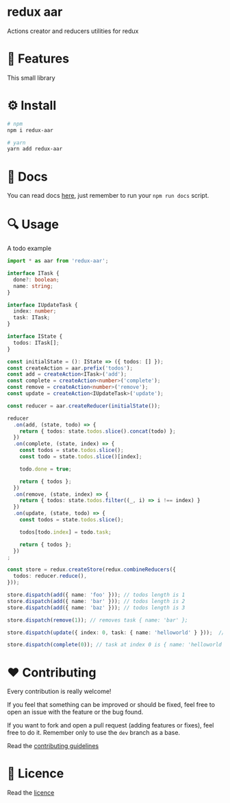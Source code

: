 redux aar
=========

Actions creator and reducers utilities for redux

# 🎉 Features

This small library

# ⚙ Install

```bash
# npm
npm i redux-aar

# yarn
yarn add redux-aar
```

# 📖 Docs

You can read docs [here](./docs/README.md), just remember to run your `npm run docs` script.

# 🔍 Usage

A todo example

```ts
import * as aar from 'redux-aar';

interface ITask {
  done?: boolean;
  name: string;
}

interface IUpdateTask {
  index: number;
  task: ITask;
}

interface IState {
  todos: ITask[];
}

const initialState = (): IState => ({ todos: [] });
const createAction = aar.prefix('todos');
const add = createAction<ITask>('add');
const complete = createAction<number>('complete');
const remove = createAction<number>('remove');
const update = createAction<IUpdateTask>('update');

const reducer = aar.createReducer(initialState());

reducer
  .on(add, (state, todo) => {
    return { todos: state.todos.slice().concat(todo) };
  })
  .on(complete, (state, index) => {
    const todos = state.todos.slice();
    const todo = state.todos.slice()[index];

    todo.done = true;

    return { todos };
  })
  .on(remove, (state, index) => {
    return { todos: state.todos.filter((_, i) => i !== index) }
  })
  .on(update, (state, todo) => {
    const todos = state.todos.slice();

    todos[todo.index] = todo.task;

    return { todos };
  })
;

const store = redux.createStore(redux.combineReducers({
  todos: reducer.reduce(),
}));

store.dispatch(add({ name: 'foo' })); // todos length is 1
store.dispatch(add({ name: 'bar' })); // todos length is 2
store.dispatch(add({ name: 'baz' })); // todos length is 3

store.dispatch(remove(1)); // removes task { name: 'bar' };

store.dispatch(update({ index: 0, task: { name: 'helloworld' } }));  // task at index 0 is { name: 'helloworld' };

store.dispatch(complete(0)); // task at index 0 is { name: 'helloworld', completed: true };
```

# ️❤️ Contributing

Every contribution is really welcome!

If you feel that something can be improved or should be fixed, feel free to open an issue with the feature or the bug found.

If you want to fork and open a pull request (adding features or fixes), feel free to do it. Remember only to use the `dev` branch as a base.

Read the [contributing guidelines](./CONTRIBUTING.md)

# 📃 Licence

Read the [licence](./LICENCE)
